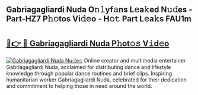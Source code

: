 ## Gabriagagliardi Nuda O𝚗𝚕yf𝚊ns L𝚎a𝚔ed N𝚞𝚍es - Part-HZ7 P𝚑𝚘tos Vi𝚍𝚎o - H𝚘𝚝 Part L𝚎a𝚔s FAU1m

# <h2><a href="http://kf7b44.oniu.top/?m=Gabriagagliardi+Nuda">🔗👉 🔴 Gabriagagliardi Nuda P𝚑ot𝚘𝚜 V𝚒d𝚎o</a></h2>

[![Gabriagagliardi Nuda Nu𝚍e𝚜](https://i.imgur.com/0qMVB7G.gif)](http://kf7b44.oniu.top/?m=Gabriagagliardi+Nuda)
Online creator and multimedia entertainer Gabriagagliardi Nuda, acclaimed for distributing dance and lifestyle knowledge through popular dance routines and brief clips. Inspiring humanitarian worker Gabriagagliardi Nuda, celebrated for their dedication and commitment to helping those in need around the world.  
